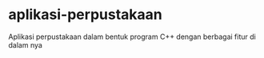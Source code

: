 # aplikasi-perpustakaan
Aplikasi perpustakaan dalam bentuk program C++ dengan berbagai fitur di dalam nya 
